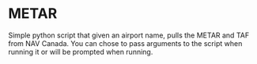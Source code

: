 # METAR

Simple python script that given an airport name, pulls the METAR and TAF from NAV Canada. You can chose to pass arguments to the script when running it or will be prompted when running.
